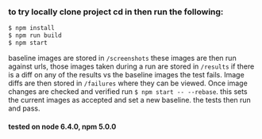 ### to try locally clone project cd in then run the following:

```bash
$ npm install
$ npm run build
$ npm start
```

baseline images are stored in `/screenshots` these images are then run against
urls, those images taken during a run are stored in `/results` if there
is a diff on any of the results vs the baseline images
the test fails. Image diffs are then stored in `/failures`
where they can be viewed. Once image changes are checked and verified run `$ npm start -- --rebase`.
this sets the current images as accepted and set a new baseline. the tests then run and pass.

#### tested on node 6.4.0, npm 5.0.0
